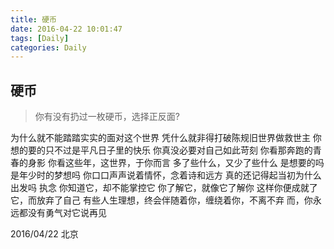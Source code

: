 ```yaml
---
title: 硬币
date: 2016-04-22 10:01:47
tags: [Daily]
categories: Daily
---
```


## 硬币

> 你有没有扔过一枚硬币，选择正反面?

为什么就不能踏踏实实的面对这个世界
凭什么就非得打破陈规旧世界做救世主
你想的要的只不过是平凡日子里的快乐
你真没必要对自己如此苛刻
你看那奔跑的青春的身影
你看这些年，这世界，于你而言
多了些什么，又少了些什么
是想要的吗
是年少时的梦想吗
你口口声声说着情怀，念着诗和远方
真的还记得起当初为什么出发吗
执念
你知道它，却不能掌控它
你了解它，就像它了解你
这样你便成就了它，而放弃了自己
有些人生理想，终会伴随着你，缠绕着你，不离不弃
而，你永远都没有勇气对它说再见

2016/04/22 北京